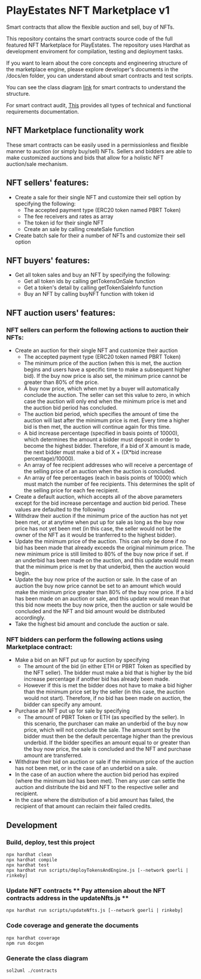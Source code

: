# PlayEstates NFT Marketplace v1

Smart contracts that allow the flexible auction and sell, buy of NFTs.

This repository contains the smart contracts source code of the full featured NFT Marketplace for PlayEstates. 
The repository uses Hardhat as development enviroment for compilation, testing and deployment tasks.

If you want to learn about the core concepts and engineering structure of the marketplace engine, please explore developer's documents in the /docs/en folder, you can understand about smart contracts and test scripts.

You can see the class diagram [link](classDiagram.svg) for smart contracts to understand the structure.

For smart contract audit, [This](docs/audit/Preparation.md) provides all types of technical and functional requirements documentation.

## NFT Marketplace functionality work

These smart contracts can be easily used in a permissionless and flexible manner to auction (or simply buy/sell) NFTs. Sellers and bidders are able to make customized auctions and bids that allow for a holistic NFT auction/sale mechanism.

## NFT sellers' features:
- Create a sale for their single NFT and customize their sell option by specifying the following:
  - The accepted payment type (ERC20 token named PBRT Token)
  - The fee receivers and rates as array
  - The token id for their single NFT
  - Create an sale by calling createSale function
- Create batch sale for their a number of NFTs and customize their sell option

## NFT buyers' features:
- Get all token sales and buy an NFT by specifying the following:
  - Get all token ids by calling getTokensOnSale function
  - Get a token's detail by calling getTokenSaleInfo function
  - Buy an NFT by calling buyNFT function with token id
    
## NFT auction users' features:
### NFT sellers can perform the following actions to auction their NFTs:
- Create an auction for their single NFT and customize their auction
  - The accepted payment type (ERC20 token named PBRT Token)
  - The minimum price of the auction (when this is met, the auction begins and users have a specific time to make a subsequent higher bid). If the buy now price is also set, the minimum price cannot be greater than 80% of the price.
  - A buy now price, which when met by a buyer will automatically conclude the auction. The seller can set this value to zero, in which case the auction will only end when the minimum price is met and the auction bid period has concluded.
  - The auction bid period, which specifies the amount of time the auction will last after the minimum price is met. Every time a higher bid is then met, the auction will continue again for this time.
  - A bid increase percentage (specified in basis points of 10000), which determines the amount a bidder must deposit in order to become the highest bidder. Therefore, if a bid of X amount is made, the next bidder must make a bid of X + ((X*bid increase percentage)/10000).
  - An array of fee recipient addresses who will receive a percentage of the selling price of an auction when the auction is concluded.
  - An array of fee percentages (each in basis points of 10000) which must match the number of fee recipients. This determines the split of the selling price for each fee recipient.
- Create a default auction, which accepts all of the above parameters except for the bid increase percentage and auction bid period. These values are defaulted to the following
- Withdraw their auction if the minimum price of the auction has not yet been met, or at anytime when put up for sale as long as the buy now price has not yet been met (in this case, the seller would not be the owner of the NFT as it would be tranferred to the highest bidder).
- Update the minimum price of the auction. This can only be done if no bid has been made that already exceeds the original minimum price. The new minimum price is still limited to 80% of the buy now price if set. if an underbid has been made on the auction, and this update would mean that the minimum price is met by that underbid, then the auction would begin.
- Update the buy now price of the auction or sale. In the case of an auction the buy now price cannot be set to an amount which would make the minimum price greater than 80% of the buy now price. If a bid has been made on an auction or sale, and this update would mean that this bid now meets the buy now price, then the auction or sale would be concluded and the NFT and bid amount would be distributed accordingly.
- Take the highest bid amount and conclude the auction or sale.
### NFT bidders can perform the following actions using Marketplace contract:
- Make a bid on an NFT put up for auction by specifying
  - The amount of the bid (in either ETH or PBRT Token as specified by the NFT seller). The bidder must make a bid that is higher by the bid increase percentage if another bid has already been made. 
  - However if this is met the bidder does not have to make a bid higher than the minimum price set by the seller (in this case, the auction would not start). Therefore, if no bid has been made on auction, the bidder can specify any amount.
- Purchase an NFT put up for sale by specifying
  - The amount of PBRT Token or ETH (as specified by the seller). In this scenario, the purchaser can make an underbid of the buy now price, which will not conclude the sale. The amount sent by the bidder must then be the default percentage higher than the previous underbid. If the bidder specifies an amount equal to or greater than the buy now price, the sale is concluded and the NFT and purchase amount are transferred.
- Withdraw their bid on auction or sale if the minimum price of the auction has not been met, or in the case of an underbid on a sale.
- In the case of an auction where the auction bid period has expired (where the minimum bid has been met). Then any user can settle the auction and distribute the bid and NFT to the respective seller and recipient.
- In the case where the distribution of a bid amount has failed, the recipient of that amount can reclaim their failed credits.

## Development
### Build, deploy, test this project
```shell
npx hardhat clean
npx hardhat compile
npx hardhat test
npx hardhat run scripts/deployTokensAndEngine.js [--network goerli | rinkeby]
```

### Update NFT contracts ** Pay attension about the NFT contracts address in the updateNfts.js **
```shell
npx hardhat run scripts/updateNfts.js [--network goerli | rinkeby]
```

### Code coverage and generate the documents
```shell
npx hardhat coverage  
npm run docgen
```

### Generate the class diagram
```shell
sol2uml ./contracts
```
